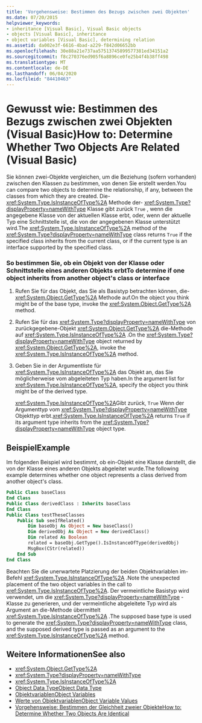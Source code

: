 ```yaml
---
title: 'Vorgehensweise: Bestimmen des Bezugs zwischen zwei Objekten'
ms.date: 07/20/2015
helpviewer_keywords:
- inheritance [Visual Basic], Visual Basic objects
- objects [Visual Basic], inheritance
- object variables [Visual Basic], determining relation
ms.assetid: da002e3f-6616-4bad-a229-f842d06652bb
ms.openlocfilehash: 30e88a21e737aa57513745899577381ed34151a2
ms.sourcegitcommit: f8c270376ed905f6a8896ce0fe25b4f4b38ff498
ms.translationtype: MT
ms.contentlocale: de-DE
ms.lasthandoff: 06/04/2020
ms.locfileid: "84410463"
---
```

# <a name="how-to-determine-whether-two-objects-are-related-visual-basic"></a><span data-ttu-id="1048d-102">Gewusst wie: Bestimmen des Bezugs zwischen zwei Objekten (Visual Basic)</span><span class="sxs-lookup"><span data-stu-id="1048d-102">How to: Determine Whether Two Objects Are Related (Visual Basic)</span></span>

<span data-ttu-id="1048d-103">Sie können zwei-Objekte vergleichen, um die Beziehung (sofern vorhanden) zwischen den Klassen zu bestimmen, von denen Sie erstellt werden.</span><span class="sxs-lookup"><span data-stu-id="1048d-103">You can compare two objects to determine the relationship, if any, between the classes from which they are created.</span></span> <span data-ttu-id="1048d-104">Die- <xref:System.Type.IsInstanceOfType%2A> Methode der- <xref:System.Type?displayProperty=nameWithType> Klasse gibt zurück `True` , wenn die angegebene Klasse von der aktuellen Klasse erbt, oder, wenn der aktuelle Typ eine Schnittstelle ist, die von der angegebenen Klasse unterstützt wird.</span><span class="sxs-lookup"><span data-stu-id="1048d-104">The <xref:System.Type.IsInstanceOfType%2A> method of the <xref:System.Type?displayProperty=nameWithType> class returns `True` if the specified class inherits from the current class, or if the current type is an interface supported by the specified class.</span></span>

### <a name="to-determine-if-one-object-inherits-from-another-objects-class-or-interface"></a><span data-ttu-id="1048d-105">So bestimmen Sie, ob ein Objekt von der Klasse oder Schnittstelle eines anderen Objekts erbt</span><span class="sxs-lookup"><span data-stu-id="1048d-105">To determine if one object inherits from another object's class or interface</span></span>

1. <span data-ttu-id="1048d-106">Rufen Sie für das Objekt, das Sie als Basistyp betrachten können, die- <xref:System.Object.GetType%2A> Methode auf.</span><span class="sxs-lookup"><span data-stu-id="1048d-106">On the object you think might be of the base type, invoke the <xref:System.Object.GetType%2A> method.</span></span>

2. <span data-ttu-id="1048d-107">Rufen Sie für das <xref:System.Type?displayProperty=nameWithType> von zurückgegebene-Objekt <xref:System.Object.GetType%2A> die-Methode auf <xref:System.Type.IsInstanceOfType%2A> .</span><span class="sxs-lookup"><span data-stu-id="1048d-107">On the <xref:System.Type?displayProperty=nameWithType> object returned by <xref:System.Object.GetType%2A>, invoke the <xref:System.Type.IsInstanceOfType%2A> method.</span></span>

3. <span data-ttu-id="1048d-108">Geben Sie in der Argumentliste für <xref:System.Type.IsInstanceOfType%2A> das Objekt an, das Sie möglicherweise vom abgeleiteten Typ haben.</span><span class="sxs-lookup"><span data-stu-id="1048d-108">In the argument list for <xref:System.Type.IsInstanceOfType%2A>, specify the object you think might be of the derived type.</span></span>

    <span data-ttu-id="1048d-109"><xref:System.Type.IsInstanceOfType%2A>Gibt zurück, `True` Wenn der Argumenttyp vom <xref:System.Type?displayProperty=nameWithType> Objekttyp erbt.</span><span class="sxs-lookup"><span data-stu-id="1048d-109"><xref:System.Type.IsInstanceOfType%2A> returns `True` if its argument type inherits from the <xref:System.Type?displayProperty=nameWithType> object type.</span></span>

## <a name="example"></a><span data-ttu-id="1048d-110">Beispiel</span><span class="sxs-lookup"><span data-stu-id="1048d-110">Example</span></span>
 <span data-ttu-id="1048d-111">Im folgenden Beispiel wird bestimmt, ob ein-Objekt eine Klasse darstellt, die von der Klasse eines anderen Objekts abgeleitet wurde.</span><span class="sxs-lookup"><span data-stu-id="1048d-111">The following example determines whether one object represents a class derived from another object's class.</span></span>

```vb
Public Class baseClass
End Class
Public Class derivedClass : Inherits baseClass
End Class
Public Class testTheseClasses
    Public Sub seeIfRelated()
        Dim baseObj As Object = New baseClass()
        Dim derivedObj As Object = New derivedClass()
        Dim related As Boolean
        related = baseObj.GetType().IsInstanceOfType(derivedObj)
        MsgBox(CStr(related))
    End Sub
End Class
```

<span data-ttu-id="1048d-112">Beachten Sie die unerwartete Platzierung der beiden Objektvariablen im-Befehl <xref:System.Type.IsInstanceOfType%2A> .</span><span class="sxs-lookup"><span data-stu-id="1048d-112">Note the unexpected placement of the two object variables in the call to <xref:System.Type.IsInstanceOfType%2A>.</span></span> <span data-ttu-id="1048d-113">Der vermeintliche Basistyp wird verwendet, um die <xref:System.Type?displayProperty=nameWithType> -Klasse zu generieren, und der vermeintliche abgeleitete Typ wird als Argument an die-Methode übermittelt <xref:System.Type.IsInstanceOfType%2A> .</span><span class="sxs-lookup"><span data-stu-id="1048d-113">The supposed base type is used to generate the <xref:System.Type?displayProperty=nameWithType> class, and the supposed derived type is passed as an argument to the <xref:System.Type.IsInstanceOfType%2A> method.</span></span>

## <a name="see-also"></a><span data-ttu-id="1048d-114">Weitere Informationen</span><span class="sxs-lookup"><span data-stu-id="1048d-114">See also</span></span>

- <xref:System.Object.GetType%2A>
- <xref:System.Type?displayProperty=nameWithType>
- <xref:System.Type.IsInstanceOfType%2A>
- [<span data-ttu-id="1048d-115">Object Data Type</span><span class="sxs-lookup"><span data-stu-id="1048d-115">Object Data Type</span></span>](../../../language-reference/data-types/object-data-type.md)
- [<span data-ttu-id="1048d-116">Objektvariablen</span><span class="sxs-lookup"><span data-stu-id="1048d-116">Object Variables</span></span>](object-variables.md)
- [<span data-ttu-id="1048d-117">Werte von Objektvariablen</span><span class="sxs-lookup"><span data-stu-id="1048d-117">Object Variable Values</span></span>](object-variable-values.md)
- [<span data-ttu-id="1048d-118">Vorgehensweise: Bestimmen der Gleichheit zweier Objekte</span><span class="sxs-lookup"><span data-stu-id="1048d-118">How to: Determine Whether Two Objects Are Identical</span></span>](how-to-determine-whether-two-objects-are-identical.md)
